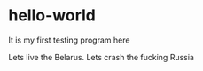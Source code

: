 # hello-world
It is my first testing program here

Lets live the Belarus. 
Lets crash the fucking Russia

